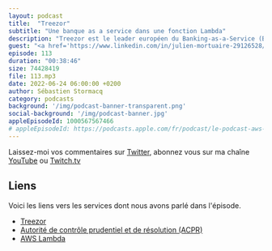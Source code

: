 ```yaml
---
layout: podcast
title:  "Treezor"
subtitle: "Une banque as a service dans une fonction Lambda"
description: "Treezor est le leader européen du Banking-as-a-Service (BaaS) avec une présence en France, Allemagne, Italie, Benelux et dans la péninsule ibérique. Treezor, la fintech des fintechs, rachetée par le groupe Société Générale en 2019, est un établissement de monnaie électronique régulé par l'Autorité de Contrôle Prudentiel et de Résolution (ACPR) depuis 2016. Sur le plan technologique, Treezor offre une \"banque as a service\", une API qui permet à des entreprises et des fintechs d'intégrer le paiement au sein de leurs offres. Ils peuvent ainsi ouvrir des comptes de paiement pour leurs clients, proposer des programmes cartes, opérer des paiements, etc. Dans cet épisode, on parle de leurs choix techniques et d'architecture, on parle de régulation et de conformité, mais aussi de CI/CD. En écoutant cet épisode, vous découvrirez pourquoi Treezor a choisi le serverless dans le cloud AWS."
guest: "<a href='https://www.linkedin.com/in/julien-mortuaire-29126528/'>Julien Mortuaire</a>, CTO chez Treezor et <a href='https://www.linkedin.com/in/nicolasbordes/'>Nicolas Bordes</a>, Architect Cloud"
episode: 113
duration: "00:38:46"
size: 74428419
file: 113.mp3
date: 2022-06-24 06:00:00 +0200   
author: Sébastien Stormacq
category: podcasts
background: '/img/podcast-banner-transparent.png'
social-background: '/img/podcast-banner.jpg'
appleEpisodeId: 1000567567466
# appleEpisodeId: https://podcasts.apple.com/fr/podcast/le-podcast-aws-en-français/id1452118442
---
```


Laissez-moi vos commentaires sur [Twitter](https://twitter.com/sebsto), abonnez vous sur ma chaîne [YouTube](https://www.youtube.com/sebsto) ou [Twitch.tv](https://www.twitch.tv/sebAWS)

## Liens

Voici les liens vers les services dont nous avons parlé dans l'épisode.

- [Treezor](https://www.treezor.com/)
- [Autorité de contrôle prudentiel et de résolution (ACPR)](https://acpr.banque-france.fr/)
- [AWS Lambda](https://aws.amazon.com/lambda/)
